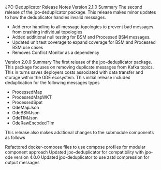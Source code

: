 JPO-Deduplicator Release Notes
Version 2.1.0
Summary
The second release of the jpo-deduplicator package. This release makes minor updates to how the deduplicator handles invalid messages. 
- Add error handling to all message topologies to prevent bad messages from crashing individual topologies
- Added additional null testing for BSM and Processed BSM messages. 
- Updated unit test coverage to expand coverage for BSM and Processed BSM use cases
- Removes Conflict Monitor as a dependency


Version 2.0.0
Summary
The first release of the jpo-deduplicator package. This package focuses on removing duplicate messages from Kafka topics. This in turns saves deployers costs associated with data transfer and storage within the ODE ecosystem. This initial release included deduplication for the following messages types
 - ProcessedMap
 - ProcessedMapWKT
 - ProcessedSpat
 - OdeMapJson
 - OdeBSMJson
 - OdeTIMJson
 - OdeRawEncodedTIm

This release also makes additional changes to the submodule components as follows

Refactored docker-compose files to use compose profiles for modular component approach
Updated jpo-deduplicator for compatibility with jpo-ode version 4.0.0
Updated jpo-deduplicator to use zstd compression for output messages